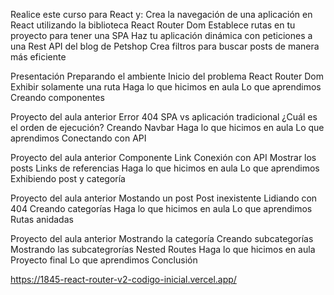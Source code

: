 Realice este curso para React y:
Crea la navegación de una aplicación en React utilizando la biblioteca React Router Dom
Establece rutas en tu proyecto para tener una SPA
Haz tu aplicación dinámica con peticiones a una Rest API del blog de Petshop
Crea filtros para buscar posts de manera más eficiente


Presentación
Preparando el ambiente
Inicio del problema
React Router Dom
Exhibir solamente una ruta
Haga lo que hicimos en aula
Lo que aprendimos
Creando componentes

Proyecto del aula anterior
Error 404
SPA vs aplicación tradicional
¿Cuál es el orden de ejecución?
Creando Navbar
Haga lo que hicimos en aula
Lo que aprendimos
Conectando con API

Proyecto del aula anterior
Componente Link
Conexión con API
Mostrar los posts
Links de referencias
Haga lo que hicimos en aula
Lo que aprendimos
Exhibiendo post y categoría

Proyecto del aula anterior
Mostando un post
Post inexistente
Lidiando con 404
Creando categorías
Haga lo que hicimos en aula
Lo que aprendimos
Rutas anidadas


Proyecto del aula anterior
Mostrando la categoría
Creando subcategorías
Mostrando las subcategrorías
Nested Routes
Haga lo que hicimos en aula
Proyecto final
Lo que aprendimos
Conclusión



https://1845-react-router-v2-codigo-inicial.vercel.app/